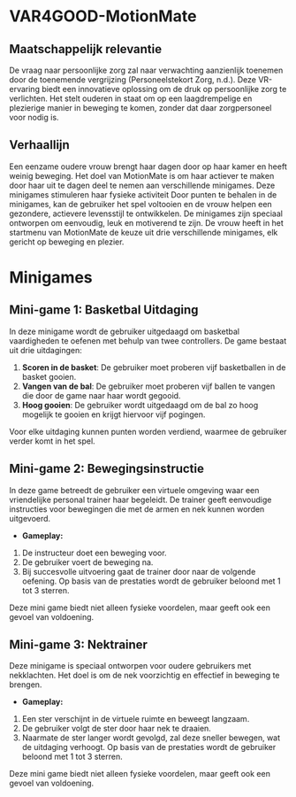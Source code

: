 # VAR4GOOD-MotionMate
## Maatschappelijk relevantie
De vraag naar persoonlijke zorg zal naar verwachting aanzienlijk toenemen door de toenemende vergrijzing (Personeelstekort Zorg, n.d.). Deze VR-ervaring biedt een innovatieve oplossing om de druk op persoonlijke zorg te verlichten. Het stelt ouderen in staat om op een laagdrempelige en plezierige manier in beweging te komen, zonder dat daar zorgpersoneel voor nodig is. 

## Verhaallijn
Een eenzame oudere vrouw brengt haar dagen door op haar kamer en heeft weinig beweging. Het doel van MotionMate is om haar actiever te maken door haar uit te dagen deel te nemen aan verschillende minigames. Deze minigames stimuleren haar fysieke activiteit Door punten te behalen in de minigames, kan de gebruiker het spel voltooien en de vrouw helpen een gezondere, actievere levensstijl te ontwikkelen. 
De minigames zijn speciaal ontworpen om eenvoudig, leuk en motiverend te zijn. De vrouw heeft in het startmenu van MotionMate de keuze uit drie verschillende minigames, elk gericht op beweging en plezier.

# Minigames

## Mini-game 1: Basketbal Uitdaging
In deze minigame wordt de gebruiker uitgedaagd om basketbal vaardigheden te oefenen met behulp van twee controllers. De game bestaat uit drie uitdagingen:
1. **Scoren in de basket**: De gebruiker moet proberen vijf basketballen in de basket gooien.
2. **Vangen van de bal**: De gebruiker moet proberen vijf ballen te vangen die door de game naar haar wordt gegooid.
3. **Hoog gooien**: De gebruiker wordt uitgedaagd om de bal zo hoog mogelijk te gooien en krijgt hiervoor vijf pogingen.

Voor elke uitdaging kunnen punten worden verdiend, waarmee de gebruiker verder komt in het spel.

## Mini-game 2: Bewegingsinstructie
In deze game betreedt de gebruiker een virtuele omgeving waar een vriendelijke personal trainer haar begeleidt. De trainer geeft eenvoudige instructies voor bewegingen die met de armen en nek kunnen worden uitgevoerd.
- **Gameplay:**
1. De instructeur doet een beweging voor.
2. De gebruiker voert de beweging na.
3. Bij succesvolle uitvoering gaat de trainer door naar de volgende oefening.
Op basis van de prestaties wordt de gebruiker beloond met 1 tot 3 sterren.

Deze mini game biedt niet alleen fysieke voordelen, maar geeft ook een gevoel van voldoening.

## Mini-game 3: Nektrainer
Deze minigame is speciaal ontworpen voor oudere gebruikers met nekklachten. Het doel is om de nek voorzichtig en effectief in beweging te brengen.
- **Gameplay:**
1. Een ster verschijnt in de virtuele ruimte en beweegt langzaam.
2. De gebruiker volgt de ster door haar nek te draaien.
3. Naarmate de ster langer wordt gevolgd, zal deze sneller bewegen, wat de uitdaging verhoogt.
Op basis van de prestaties wordt de gebruiker beloond met 1 tot 3 sterren.

Deze mini game biedt niet alleen fysieke voordelen, maar geeft ook een gevoel van voldoening.
